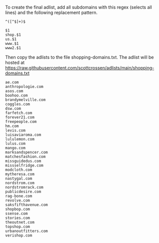 To create the final adlist, add all subdomains with this regex (selects all lines) and the following replacement pattern.

```
^([^$]+)$
```

```
$1
shop.$1
us.$1
www.$1
www2.$1
```
Then copy the adlists to the file shopping-domains.txt. The adlist will be hosted at https://raw.githubusercontent.com/scottcrossen/adlists/main/shopping-domains.txt
```
ae.com
anthropologie.com
asos.com
boohoo.com
brandymelville.com
coggles.com
dsw.com
farfetch.com
forever21.com
freepeople.com
hm.com
levis.com
luisaviaroma.com
lululemon.com
lulus.com
mango.com
marksandspencer.com
matchesfashion.com
missguidedus.com
missselfridge.com
modcloth.com
mytheresa.com
nastygal.com
nordstrom.com
nordstromrack.com
publicdesire.com
rag-bone.com
revolve.com
saksfifthavenue.com
shopbop.com
ssense.com
stories.com
theoutnet.com
topshop.com
urbanoutfitters.com
verishop.com
```
